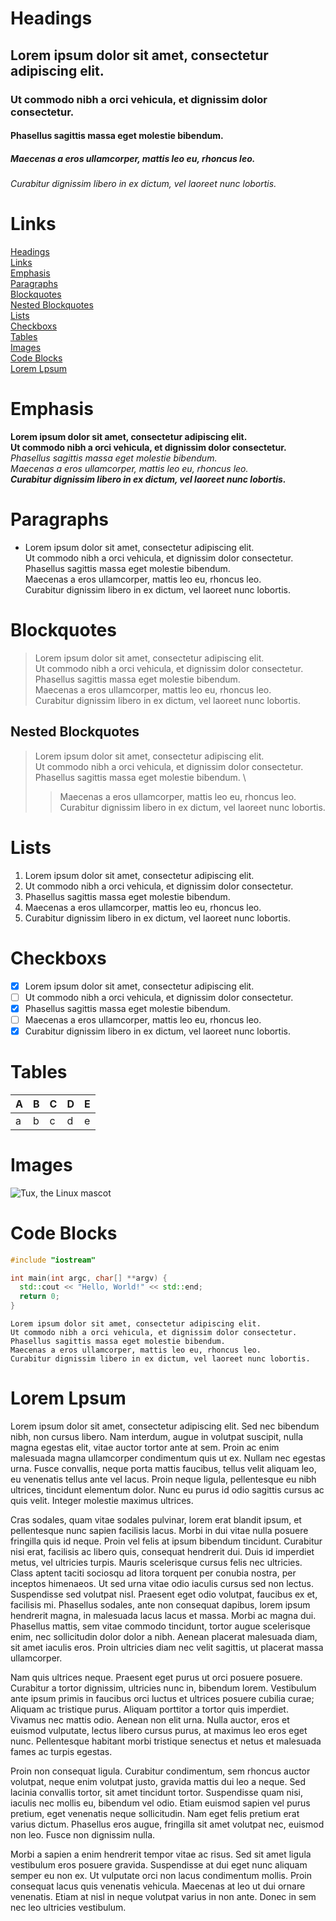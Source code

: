 # Headings
## Lorem ipsum dolor sit amet, consectetur adipiscing elit.
### Ut commodo nibh a orci vehicula, et dignissim dolor consectetur.
#### Phasellus sagittis massa eget molestie bibendum.
##### Maecenas a eros ullamcorper, mattis leo eu, rhoncus leo.
###### Curabitur dignissim libero in ex dictum, vel laoreet nunc lobortis.

# Links
[Headings](#headings) \
[Links](#links) \
[Emphasis](#emphasis) \
[Paragraphs](#paragraphs) \
[Blockquotes](#blockquotes) \
[Nested Blockquotes](#nested-blockquotes) \
[Lists](#lists) \
[Checkboxs](#checkboxs) \
[Tables](#tables) \
[Images](#images) \
[Code Blocks](#code-blocks) \
[Lorem Lpsum](#lorem-lpsum)

# Emphasis

**Lorem ipsum dolor sit amet, consectetur adipiscing elit.** \
__Ut commodo nibh a orci vehicula, et dignissim dolor consectetur.__ \
*Phasellus sagittis massa eget molestie bibendum.* \
_Maecenas a eros ullamcorper, mattis leo eu, rhoncus leo._ \
***Curabitur dignissim libero in ex dictum, vel laoreet nunc lobortis.***

# Paragraphs

- Lorem ipsum dolor sit amet, consectetur adipiscing elit. \
Ut commodo nibh a orci vehicula, et dignissim dolor consectetur. \
Phasellus sagittis massa eget molestie bibendum. \
Maecenas a eros ullamcorper, mattis leo eu, rhoncus leo. \
Curabitur dignissim libero in ex dictum, vel laoreet nunc lobortis.

# Blockquotes

> Lorem ipsum dolor sit amet, consectetur adipiscing elit. \
Ut commodo nibh a orci vehicula, et dignissim dolor consectetur. \
Phasellus sagittis massa eget molestie bibendum. \
Maecenas a eros ullamcorper, mattis leo eu, rhoncus leo. \
Curabitur dignissim libero in ex dictum, vel laoreet nunc lobortis.

## Nested Blockquotes

> Lorem ipsum dolor sit amet, consectetur adipiscing elit. \
Ut commodo nibh a orci vehicula, et dignissim dolor consectetur. \
Phasellus sagittis massa eget molestie bibendum. \
>> Maecenas a eros ullamcorper, mattis leo eu, rhoncus leo. \
Curabitur dignissim libero in ex dictum, vel laoreet nunc lobortis.

# Lists

1. Lorem ipsum dolor sit amet, consectetur adipiscing elit.
2. Ut commodo nibh a orci vehicula, et dignissim dolor consectetur.
3. Phasellus sagittis massa eget molestie bibendum.
4. Maecenas a eros ullamcorper, mattis leo eu, rhoncus leo.
5. Curabitur dignissim libero in ex dictum, vel laoreet nunc lobortis.

# Checkboxs

* [x] Lorem ipsum dolor sit amet, consectetur adipiscing elit.
* [ ] Ut commodo nibh a orci vehicula, et dignissim dolor consectetur.
* [x] Phasellus sagittis massa eget molestie bibendum.
* [ ] Maecenas a eros ullamcorper, mattis leo eu, rhoncus leo.
* [x] Curabitur dignissim libero in ex dictum, vel laoreet nunc lobortis.

# Tables

| A | B | C | D | E |
|---|---|---|---|---|
| a | b | c | d | e |

# Images

![Tux, the Linux mascot](https://upload.wikimedia.org/wikipedia/commons/a/af/Tux.png)

# Code Blocks

```c++
#include "iostream"

int main(int argc, char[] **argv) {
  std::cout << "Hello, World!" << std::end;
  return 0;
}
```

```
Lorem ipsum dolor sit amet, consectetur adipiscing elit.
Ut commodo nibh a orci vehicula, et dignissim dolor consectetur.
Phasellus sagittis massa eget molestie bibendum.
Maecenas a eros ullamcorper, mattis leo eu, rhoncus leo.
Curabitur dignissim libero in ex dictum, vel laoreet nunc lobortis.
```

# Lorem Lpsum

Lorem ipsum dolor sit amet, consectetur adipiscing elit. Sed nec bibendum nibh, non cursus libero. Nam interdum, augue in volutpat suscipit, nulla magna egestas elit, vitae auctor tortor ante at sem. Proin ac enim malesuada magna ullamcorper condimentum quis ut ex. Nullam nec egestas urna. Fusce convallis, neque porta mattis faucibus, tellus velit aliquam leo, eu venenatis tellus ante vel lacus. Proin neque ligula, pellentesque eu nibh ultrices, tincidunt elementum dolor. Nunc eu purus id odio sagittis cursus ac quis velit. Integer molestie maximus ultrices.

Cras sodales, quam vitae sodales pulvinar, lorem erat blandit ipsum, et pellentesque nunc sapien facilisis lacus. Morbi in dui vitae nulla posuere fringilla quis id neque. Proin vel felis at ipsum bibendum tincidunt. Curabitur nisi erat, facilisis ac libero quis, consequat hendrerit dui. Duis id imperdiet metus, vel ultricies turpis. Mauris scelerisque cursus felis nec ultricies. Class aptent taciti sociosqu ad litora torquent per conubia nostra, per inceptos himenaeos. Ut sed urna vitae odio iaculis cursus sed non lectus. Suspendisse sed volutpat nisl. Praesent eget odio volutpat, faucibus ex et, facilisis mi. Phasellus sodales, ante non consequat dapibus, lorem ipsum hendrerit magna, in malesuada lacus lacus et massa. Morbi ac magna dui. Phasellus mattis, sem vitae commodo tincidunt, tortor augue scelerisque enim, nec sollicitudin dolor dolor a nibh. Aenean placerat malesuada diam, sit amet iaculis eros. Proin ultricies diam nec velit sagittis, ut placerat massa ullamcorper.

Nam quis ultrices neque. Praesent eget purus ut orci posuere posuere. Curabitur a tortor dignissim, ultricies nunc in, bibendum lorem. Vestibulum ante ipsum primis in faucibus orci luctus et ultrices posuere cubilia curae; Aliquam ac tristique purus. Aliquam porttitor a tortor quis imperdiet. Vivamus nec mattis odio. Aenean non elit urna. Nulla auctor, eros et euismod vulputate, lectus libero cursus purus, at maximus leo eros eget nunc. Pellentesque habitant morbi tristique senectus et netus et malesuada fames ac turpis egestas.

Proin non consequat ligula. Curabitur condimentum, sem rhoncus auctor volutpat, neque enim volutpat justo, gravida mattis dui leo a neque. Sed lacinia convallis tortor, sit amet tincidunt tortor. Suspendisse quam nisi, iaculis nec mollis eu, bibendum vel odio. Etiam euismod sapien vel purus pretium, eget venenatis neque sollicitudin. Nam eget felis pretium erat varius dictum. Phasellus eros augue, fringilla sit amet volutpat nec, euismod non leo. Fusce non dignissim nulla.

Morbi a sapien a enim hendrerit tempor vitae ac risus. Sed sit amet ligula vestibulum eros posuere gravida. Suspendisse at dui eget nunc aliquam semper eu non ex. Ut vulputate orci non lacus condimentum mollis. Proin consequat lacus quis venenatis vehicula. Maecenas at leo ut dui ornare venenatis. Etiam at nisl in neque volutpat varius in non ante. Donec in sem nec leo ultricies vestibulum.